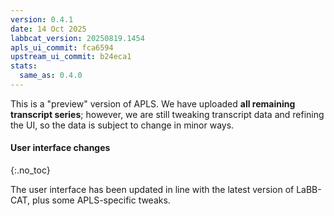 ```yaml
---
version: 0.4.1
date: 14 Oct 2025
labbcat_version: 20250819.1454
apls_ui_commit: fca6594
upstream_ui_commit: b24eca1
stats:
  same_as: 0.4.0
---
```


This is a "preview" version of APLS.
We have uploaded **all remaining transcript series**; however, we are still tweaking transcript data and refining the UI, so the data is subject to change in minor ways.


#### User interface changes
{:.no_toc}

The user interface has been updated in line with the latest version of LaBB-CAT, plus some APLS-specific tweaks.
